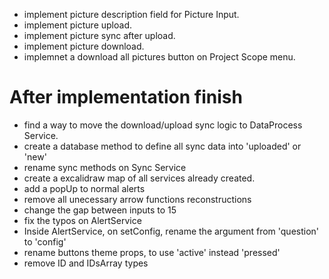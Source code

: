 - implement picture description field for Picture Input.
- implement picture upload.
- implement picture sync after upload.
- implement picture download.
- implemnet a download all pictures button on Project Scope menu.

# After implementation finish
- find a way to move the download/upload sync logic to DataProcess Service.
- create a database method to define all sync data into 'uploaded' or 'new'
- rename sync methods on Sync Service
- create a excalidraw map of all services already created.
- add a popUp to normal alerts
- remove all unecessary arrow functions reconstructions
- change the gap between inputs to 15
- fix the typos on AlertService
- Inside AlertService, on setConfig, rename the argument from 'question' to 'config'
- rename buttons theme props, to use 'active' instead 'pressed'
- remove ID and IDsArray types